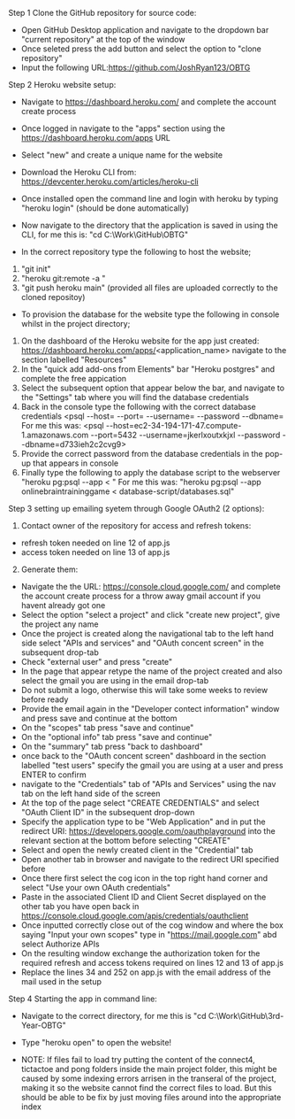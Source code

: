 Step 1 Clone the GitHub repository for source code:
  -  Open GitHub Desktop application and navigate to the dropdown bar "current repository" at the top of the window
  -  Once seleted press the add button and select the option to "clone repository"
  -  Input the following URL:https://github.com/JoshRyan123/OBTG

Step 2 Heroku website setup:
  -  Navigate to https://dashboard.heroku.com/ and complete the account create process
  -  Once logged in navigate to the "apps" section using the https://dashboard.heroku.com/apps URL
  -  Select "new" and create a unique name for the website
  -  Download the Heroku CLI from: https://devcenter.heroku.com/articles/heroku-cli
  -  Once installed open the command line and login with heroku by typing "heroku login" (should be done automatically)
  -  Now navigate to the directory that the application is saved in using the CLI, for me this is: "cd C:\Work\GitHub\OBTG"

  -  In the correct repository type the following to host the website;
  1.  "git init"
  2.  "heroku git:remote -a <applicationname>"
  3.  "git push heroku main" (provided all files are uploaded correctly to the cloned repositoy)

  - To provision the database for the website type the following in console whilst in the project directory;
  1.  On the dashboard of the Heroku website for the app just created: https://dashboard.heroku.com/apps/<application_name>
      navigate to the section labelled "Resources"
  2.  In the "quick add add-ons from Elements" bar "Heroku postgres" and complete the free appication
  3.  Select the subsequent option that appear below the bar, and navigate to the "Settings" tab where you will find the database credentials
  4.  Back in the console type the following with the correct database credentials <psql --host=<Host> --port=<Port> --username=<User> --password --dbname=<Database>
      For me this was: <psql --host=ec2-34-194-171-47.compute-1.amazonaws.com --port=5432 --username=jkerlxoutxkjxl --password --dbname=d733ieh2c2cvg9>
  5.  Provide the correct password from the database credentials in the pop-up that appears in console
  6.  Finally type the following to apply the database script to the webserver "heroku pg:psql --app <project name> < <sql script>"
      For me this was: "heroku pg:psql --app onlinebraintraininggame < database-script/databases.sql"

Step 3 setting up emailing syetem through Google OAuth2 (2 options):
1. Contact owner of the repository for access and refresh tokens:
  -  refresh token needed on line 12 of app.js
  -  access token needed on line 13 of app.js
2. Generate them:
  -  Navigate the the URL: https://console.cloud.google.com/ and complete the account create process for a throw away gmail account if you havent already got one
  -  Select the option "select a project" and click "create new project", give the project any name
  -  Once the project is created along the navigational tab to the left hand side select "APIs and services" and "OAuth concent screen" in the subsequent drop-tab
  -  Check "external user" and press "create"
  -  In the page that appear retype the name of the project created and also select the gmail you are using in the email drop-tab
  -  Do not submit a logo, otherwise this will take some weeks to review before ready
  -  Provide the email again in the "Developer contect information" window and press save and continue at the bottom
  -  On the "scopes" tab press "save and continue"
  -  On the "optional info" tab press "save and continue"
  -  On the "summary" tab press "back to dashboard"
  -  once back to the "OAuth concent screen" dashboard in the section labelled "test users" specify the gmail you are using at a user and press ENTER to confirm
  -  navigate to the "Credentials" tab of "APIs and Services" using the nav tab on the left hand side of the screen
  -  At the top of the page select "CREATE CREDENTIALS" and select "OAuth Client ID" in the subsequent drop-down
  -  Specify the application type to be "Web Application" and in put the redirect URI: https://developers.google.com/oauthplayground into the relevant section at the bottom before selecting "CREATE"
  -  Select and open the newly created client in the "Credential" tab
  -  Open another tab in browser and navigate to the redirect URI specified before
  -  Once there first select the cog icon in the top right hand corner and select "Use your own OAuth credentials"
  -  Paste in the associated Client ID and Client Secret displayed on the other tab you have open back in https://console.cloud.google.com/apis/credentials/oauthclient
  -  Once inputted correctly close out of the cog window and where the box saying "Input your own scopes" type in "https://mail.google.com" abd select Authorize APIs
  -  On the resulting window exchange the authorization token for the required refresh and access tokens required on lines 12 and 13 of app.js
  -  Replace the lines 34 and 252 on app.js with the email address of the mail used in the setup

Step 4 Starting the app in command line:
  - Navigate to the correct directory, for me this is "cd C:\Work\GitHub\3rd-Year-OBTG"
  - Type "heroku open" to open the website!

  - NOTE: If files fail to load try putting the content of the connect4, tictactoe and pong folders inside the main project folder, this might be caused by some indexing errors
          arrisen in the transeral of the project, making it so the website cannot find the correct files to load. But this should be able to be fix by just moving files around
          into the appropriate index